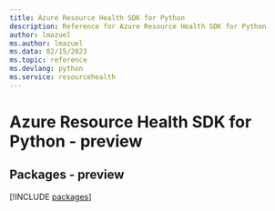 ```yaml
---
title: Azure Resource Health SDK for Python
description: Reference for Azure Resource Health SDK for Python
author: lmazuel
ms.author: lmazuel
ms.data: 02/15/2023
ms.topic: reference
ms.devlang: python
ms.service: resourcehealth
---
```

# Azure Resource Health SDK for Python - preview
## Packages - preview
[!INCLUDE [packages](resource-health-index.md)]